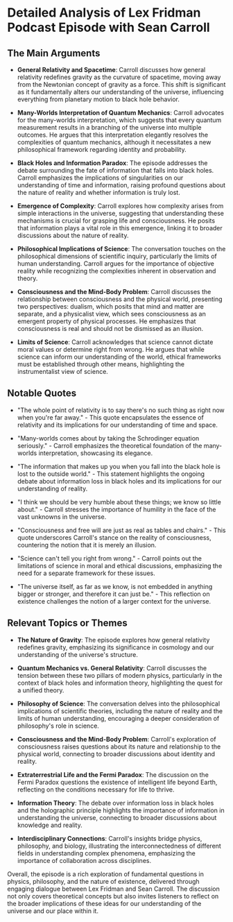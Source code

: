 # Detailed Analysis of Lex Fridman Podcast Episode with Sean Carroll

## The Main Arguments

- **General Relativity and Spacetime**: Carroll discusses how general relativity redefines gravity as the curvature of spacetime, moving away from the Newtonian concept of gravity as a force. This shift is significant as it fundamentally alters our understanding of the universe, influencing everything from planetary motion to black hole behavior.

- **Many-Worlds Interpretation of Quantum Mechanics**: Carroll advocates for the many-worlds interpretation, which suggests that every quantum measurement results in a branching of the universe into multiple outcomes. He argues that this interpretation elegantly resolves the complexities of quantum mechanics, although it necessitates a new philosophical framework regarding identity and probability.

- **Black Holes and Information Paradox**: The episode addresses the debate surrounding the fate of information that falls into black holes. Carroll emphasizes the implications of singularities on our understanding of time and information, raising profound questions about the nature of reality and whether information is truly lost.

- **Emergence of Complexity**: Carroll explores how complexity arises from simple interactions in the universe, suggesting that understanding these mechanisms is crucial for grasping life and consciousness. He posits that information plays a vital role in this emergence, linking it to broader discussions about the nature of reality.

- **Philosophical Implications of Science**: The conversation touches on the philosophical dimensions of scientific inquiry, particularly the limits of human understanding. Carroll argues for the importance of objective reality while recognizing the complexities inherent in observation and theory.

- **Consciousness and the Mind-Body Problem**: Carroll discusses the relationship between consciousness and the physical world, presenting two perspectives: dualism, which posits that mind and matter are separate, and a physicalist view, which sees consciousness as an emergent property of physical processes. He emphasizes that consciousness is real and should not be dismissed as an illusion.

- **Limits of Science**: Carroll acknowledges that science cannot dictate moral values or determine right from wrong. He argues that while science can inform our understanding of the world, ethical frameworks must be established through other means, highlighting the instrumentalist view of science.

## Notable Quotes

- "The whole point of relativity is to say there's no such thing as right now when you're far away." - This quote encapsulates the essence of relativity and its implications for our understanding of time and space.

- "Many-worlds comes about by taking the Schrodinger equation seriously." - Carroll emphasizes the theoretical foundation of the many-worlds interpretation, showcasing its elegance.

- "The information that makes up you when you fall into the black hole is lost to the outside world." - This statement highlights the ongoing debate about information loss in black holes and its implications for our understanding of reality.

- "I think we should be very humble about these things; we know so little about." - Carroll stresses the importance of humility in the face of the vast unknowns in the universe.

- "Consciousness and free will are just as real as tables and chairs." - This quote underscores Carroll's stance on the reality of consciousness, countering the notion that it is merely an illusion.

- "Science can't tell you right from wrong." - Carroll points out the limitations of science in moral and ethical discussions, emphasizing the need for a separate framework for these issues.

- "The universe itself, as far as we know, is not embedded in anything bigger or stronger, and therefore it can just be." - This reflection on existence challenges the notion of a larger context for the universe.

## Relevant Topics or Themes

- **The Nature of Gravity**: The episode explores how general relativity redefines gravity, emphasizing its significance in cosmology and our understanding of the universe's structure.

- **Quantum Mechanics vs. General Relativity**: Carroll discusses the tension between these two pillars of modern physics, particularly in the context of black holes and information theory, highlighting the quest for a unified theory.

- **Philosophy of Science**: The conversation delves into the philosophical implications of scientific theories, including the nature of reality and the limits of human understanding, encouraging a deeper consideration of philosophy's role in science.

- **Consciousness and the Mind-Body Problem**: Carroll's exploration of consciousness raises questions about its nature and relationship to the physical world, connecting to broader discussions about identity and reality.

- **Extraterrestrial Life and the Fermi Paradox**: The discussion on the Fermi Paradox questions the existence of intelligent life beyond Earth, reflecting on the conditions necessary for life to thrive.

- **Information Theory**: The debate over information loss in black holes and the holographic principle highlights the importance of information in understanding the universe, connecting to broader discussions about knowledge and reality.

- **Interdisciplinary Connections**: Carroll's insights bridge physics, philosophy, and biology, illustrating the interconnectedness of different fields in understanding complex phenomena, emphasizing the importance of collaboration across disciplines.

Overall, the episode is a rich exploration of fundamental questions in physics, philosophy, and the nature of existence, delivered through engaging dialogue between Lex Fridman and Sean Carroll. The discussion not only covers theoretical concepts but also invites listeners to reflect on the broader implications of these ideas for our understanding of the universe and our place within it.